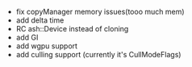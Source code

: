 - fix copyManager memory issues(tooo much mem)
- add delta time
- RC ash::Device instead of cloning
- add GI
- add wgpu support
- add culling support (currently it's CullModeFlags)
